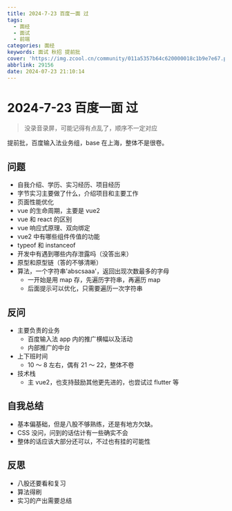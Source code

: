 ```yaml
---
title: 2024-7-23 百度一面 过
tags:
  - 面经
  - 面试
  - 前端
categories: 面经
keywords: 面试 秋招 提前批
cover: 'https://img.zcool.cn/community/011a5357b64c620000018c1b9e7e67.png@2o.png'
abbrlink: 29156
date: 2024-07-23 21:10:14
---
```


# 2024-7-23 百度一面 过

> 没录音录屏，可能记得有点乱了，顺序不一定对应

提前批，百度输入法业务组，base 在上海，整体不是很卷。

## 问题

- 自我介绍、学历、实习经历、项目经历
- 字节实习主要做了什么，介绍项目和主要工作
- 页面性能优化
- vue 的生命周期，主要是 vue2
- vue 和 react 的区别
- vue 响应式原理、双向绑定
- vue2 中有哪些组件传值的功能
- typeof 和 instanceof
- 开发中有遇到哪些内存泄露吗（没答出来）
- 原型和原型链（答的不够清晰）
- 算法，一个字符串'abscsaaa'，返回出现次数最多的字母
  - 一开始是用 map 存，先遍历字符串，再遍历 map
  - 后面提示可以优化，只需要遍历一次字符串

## 反问

- 主要负责的业务
  - 百度输入法 app 内的推广横幅以及活动
  - 内部推广的中台
- 上下班时间
  - 10 ～ 8 左右，偶有 21 ～ 22，整体不卷
- 技术栈
  - 主 vue2，也支持鼓励其他更先进的，也尝试过 flutter 等

## 自我总结

- 基本偏基础，但是八股不够熟练，还是有地方欠缺。
- CSS 没问，问到的话估计有一些确实不会
- 整体的话应该大部分还可以，不过也有挂的可能性

## 反思

- 八股还要看和复习
- 算法得刷
- 实习的产出需要总结
